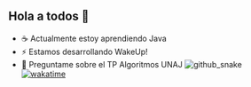 ## Hola a todos 👋
  - :coffee: Actualmente estoy aprendiendo Java
  - ⚡ Estamos desarrollando WakeUp!
  - 💬 Preguntame sobre el TP Algoritmos UNAJ
![github_snake](https://github.com/LovisottoSantiago/LovisottoSantiago/assets/116739181/2e8e3652-1e13-4ca2-b3df-ebfd4c385958)
<a href="https://wakatime.com/badge/github/LovisottoSantiago/Java-Repo"><img src="https://wakatime.com/badge/github/LovisottoSantiago/Java-Repo.svg" alt="wakatime"></a>

<!--
**LovisottoSantiago/LovisottoSantiago** is a ✨ _special_ ✨ repository because its `README.md` (this file) appears on your GitHub profile.

Here are some ideas to get you started:

- 🔭 I’m currently working on ...
- 🌱 I’m currently learning ...
- 👯 I’m looking to collaborate on ...
- 🤔 I’m looking for help with ...
- 💬 Ask me about ...
- 📫 How to reach me: ...
- 😄 Pronouns: ...
- ⚡ Fun fact: ...
-->
